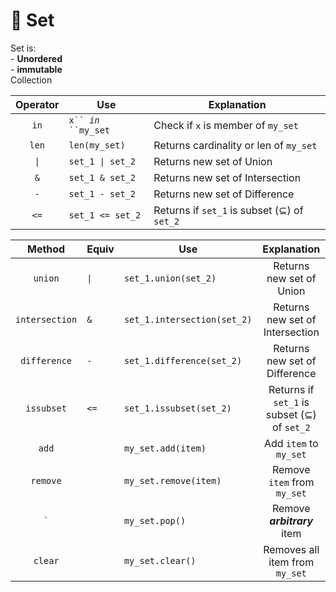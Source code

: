 # 🍡 Set

Set is:\
\- **Unordered**\
\- **immutable**\
Collection





| Operator | Use                      | Explanation                                  |
| :------: | ------------------------ | -------------------------------------------- |
|   `in`   | `x`` `_`in`_` ``my_set`  | Check if `x` is member of `my_set`           |
|   `len`  | `len(my_set)`            | Returns cardinality or len of `my_set`       |
|   `\|`   | `set_1 \| set_2`         | Returns new set of Union                     |
|    `&`   | `set_1 & set_2`          | Returns new set of Intersection              |
|    `-`   | `set_1 - set_2`          | Returns new set of Difference                |
|   `<=`   | `set_1 <= set_2`         | Returns if `set_1` is subset (⊆) of `set_2`  |

|     Method     | Equiv | Use                         |                  Explanation                 |
| :------------: | ----- | --------------------------- | :------------------------------------------: |
|     `union`    | `\|`  | `set_1.union(set_2)`        |           Returns new set of Union           |
| `intersection` | `&`   | `set_1.intersection(set_2)` |       Returns new set of Intersection        |
|  `difference`  | `-`   | `set_1.difference(set_2)`   |        Returns new set of Difference         |
|   `issubset`   | `<=`  | `set_1.issubset(set_2)`     | Returns if `set_1` is subset (⊆) of `set_2`  |
|      `add`     |       | `my_set.add(item)`          |            Add `item` to `my_set`            |
|    `remove`    |       | `my_set.remove(item)`       |          Remove `item` from `my_set`         |
|     `` ` ``    |       | `my_set.pop()`              |          Remove _**arbitrary**_ item         |
|     `clear`    |       | `my_set.clear()`            |        Removes all item from `my_set`        |
